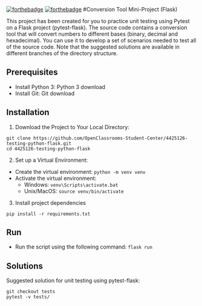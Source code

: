 [![forthebadge](https://forthebadge.com/images/badges/made-with-python.svg)](https://forthebadge.com) [![forthebadge](https://forthebadge.com/images/badges/built-with-love.svg)](https://forthebadge.com)
#Conversion Tool Mini-Project (Flask)

This project has been created for you to practice unit testing using Pytest on a Flask project (pytest-flask). The source code contains a conversion tool that will convert numbers to different bases (binary, decimal and hexadecimal). You can use it to develop a set of scenarios needed to test all of the source code. Note that the suggested solutions are available in different branches of the directory structure.
## Prerequisites
- Install Python 3: Python 3 download
- Install Git: Git download
## Installation
1. Download the Project to Your Local Directory:
```shell
git clone https://github.com/OpenClassrooms-Student-Center/4425126-testing-python-flask.git 
cd 4425126-testing-python-flask
```

2. Set up a Virtual Environment:
- Create the virtual environment: `python -m venv venv`
- Activate the virtual environment:
  - Windows: `venv\Scripts\activate.bat`
  - Unix/MacOS: `source venv/bin/activate`
3. Install project dependencies
```
pip install -r requirements.txt
```
 
## Run
- Run the script using the following command: `flask run`

## Solutions
Suggested solution for unit testing using pytest-flask:
```
git checkout tests
pytest -v tests/
```